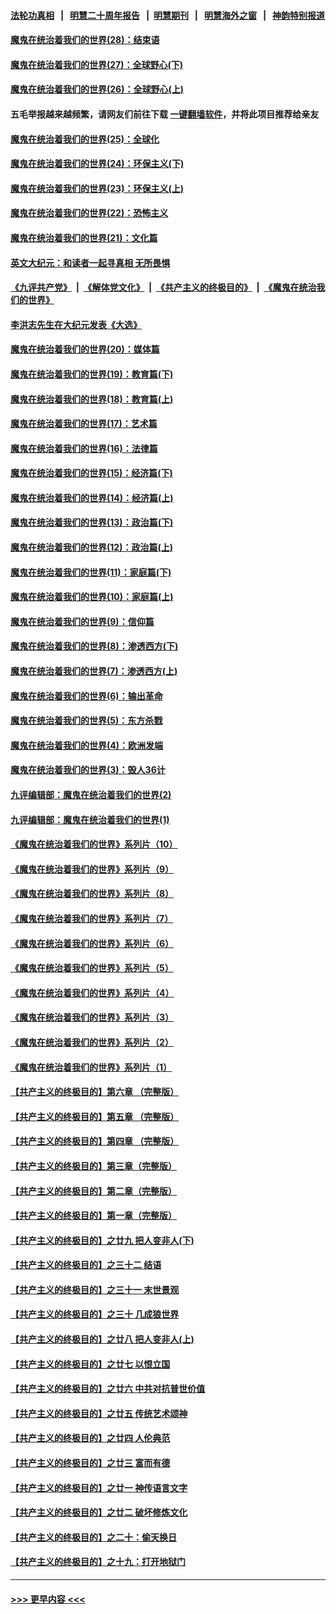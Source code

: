 #### [法轮功真相](https://github.com/gfw-breaker/truth/blob/master/README.md?t=0) &nbsp;&nbsp;|&nbsp;&nbsp; [明慧二十周年报告](https://github.com/gfw-breaker/mh-reports/blob/master/README.md?t=0) &nbsp;&nbsp;|&nbsp;&nbsp;[明慧期刊](https://github.com/gfw-breaker/mh-qikan) &nbsp;&nbsp;|&nbsp;&nbsp; [明慧海外之窗](https://github.com/gfw-breaker/mh-news/blob/master/README.md?t=0) &nbsp;&nbsp;|&nbsp;&nbsp; [神韵特别报道](https://github.com/gfw-breaker/mh-news/blob/master/shenyun.md?t=0)
#### [魔鬼在统治着我们的世界(28)：结束语](../pages/nsc422/n10936246.md?t=06121402) 
#### [魔鬼在统治着我们的世界(27)：全球野心(下)](../pages/nsc422/n10928319.md?t=06121402) 
#### [魔鬼在统治着我们的世界(26)：全球野心(上)](../pages/nsc422/n10900318.md?t=06121402) 
#### 五毛举报越来越频繁，请网友们前往下载 [一键翻墙软件](https://github.com/gfw-breaker/ssr-accounts)，并将此项目推荐给亲友
#### [魔鬼在统治着我们的世界(25)：全球化](../pages/nsc422/n10788205.md?t=06121402) 
#### [魔鬼在统治着我们的世界(24)：环保主义(下)](../pages/nsc422/n10695307.md?t=06121402) 
#### [魔鬼在统治着我们的世界(23)：环保主义(上)](../pages/nsc422/n10688613.md?t=06121402) 
#### [魔鬼在统治着我们的世界(22)：恐怖主义](../pages/nsc422/n10614727.md?t=06121402) 
#### [魔鬼在统治着我们的世界(21)：文化篇](../pages/nsc422/n10597706.md?t=06121402) 
#### [英文大纪元：和读者一起寻真相 无所畏惧](../pages/nsc422/n12542027.md?t=06121402) 
#### [《九评共产党》](https://github.com/begood0513/9ping.md/blob/master/README.md) &nbsp;|&nbsp; [《解体党文化》](../../../../jtdwh.md/blob/master/README.md)  &nbsp;|&nbsp; [《共产主义的终极目的》](../../../../gczydzjmd.md/blob/master/README.md) &nbsp;|&nbsp; [《魔鬼在统治我们的世界》](../../../../mgztzwmdsj.md/blob/master/README.md) 
#### [李洪志先生在大纪元发表《大选》](../pages/nsc422/n12534746.md?t=06121402) 
#### [魔鬼在统治着我们的世界(20)：媒体篇](../pages/nsc422/n10586579.md?t=06121402) 
#### [魔鬼在统治着我们的世界(19)：教育篇(下)](../pages/nsc422/n10564808.md?t=06121402) 
#### [魔鬼在统治着我们的世界(18)：教育篇(上)](../pages/nsc422/n10526970.md?t=06121402) 
#### [魔鬼在统治着我们的世界(17)：艺术篇](../pages/nsc422/n10499093.md?t=06121402) 
#### [魔鬼在统治着我们的世界(16)：法律篇](../pages/nsc422/n10485969.md?t=06121402) 
#### [魔鬼在统治着我们的世界(15)：经济篇(下)](../pages/nsc422/n10469975.md?t=06121402) 
#### [魔鬼在统治着我们的世界(14)：经济篇(上)](../pages/nsc422/n10457370.md?t=06121402) 
#### [魔鬼在统治着我们的世界(13)：政治篇(下)](../pages/nsc422/n10448270.md?t=06121402) 
#### [魔鬼在统治着我们的世界(12)：政治篇(上)](../pages/nsc422/n10444576.md?t=06121402) 
#### [魔鬼在统治着我们的世界(11)：家庭篇(下)](../pages/nsc422/n10440961.md?t=06121402) 
#### [魔鬼在统治着我们的世界(10)：家庭篇(上)](../pages/nsc422/n10435448.md?t=06121402) 
#### [魔鬼在统治着我们的世界(9)：信仰篇](../pages/nsc422/n10432159.md?t=06121402) 
#### [魔鬼在统治着我们的世界(8)：渗透西方(下)](../pages/nsc422/n10429603.md?t=06121402) 
#### [魔鬼在统治着我们的世界(7)：渗透西方(上)](../pages/nsc422/n10426013.md?t=06121402) 
#### [魔鬼在统治着我们的世界(6)：输出革命](../pages/nsc422/n10421536.md?t=06121402) 
#### [魔鬼在统治着我们的世界(5)：东方杀戮](../pages/nsc422/n10417707.md?t=06121402) 
#### [魔鬼在统治着我们的世界(4)：欧洲发端](../pages/nsc422/n10414890.md?t=06121402) 
#### [魔鬼在统治着我们的世界(3)：毁人36计](../pages/nsc422/n10411583.md?t=06121402) 
#### [九评编辑部：魔鬼在统治着我们的世界(2)](../pages/nsc422/n10410036.md?t=06121402) 
#### [九评编辑部：魔鬼在统治着我们的世界(1)](../pages/nsc422/n10406825.md?t=06121402) 
#### [《魔鬼在统治着我们的世界》系列片（10）](../pages/nsc422/n12292670.md?t=06121402) 
#### [《魔鬼在统治着我们的世界》系列片（9）](../pages/nsc422/n12290859.md?t=06121402) 
#### [《魔鬼在统治着我们的世界》系列片（8）](../pages/nsc422/n12287445.md?t=06121402) 
#### [《魔鬼在统治着我们的世界》系列片（7）](../pages/nsc422/n12283425.md?t=06121402) 
#### [《魔鬼在统治着我们的世界》系列片（6）](../pages/nsc422/n12282314.md?t=06121402) 
#### [《魔鬼在统治着我们的世界》系列片（5）](../pages/nsc422/n12281419.md?t=06121402) 
#### [《魔鬼在统治着我们的世界》系列片（4）](../pages/nsc422/n12274024.md?t=06121402) 
#### [《魔鬼在统治着我们的世界》系列片（3）](../pages/nsc422/n12271322.md?t=06121402) 
#### [《魔鬼在统治着我们的世界》系列片（2）](../pages/nsc422/n12269049.md?t=06121402) 
#### [《魔鬼在统治着我们的世界》系列片（1）](../pages/nsc422/n12267575.md?t=06121402) 
#### [【共产主义的终极目的】第六章 （完整版）](../pages/nsc422/n11428913.md?t=06121402) 
#### [【共产主义的终极目的】第五章 （完整版）](../pages/nsc422/n11428912.md?t=06121402) 
#### [【共产主义的终极目的】第四章 （完整版）](../pages/nsc422/n11428907.md?t=06121402) 
#### [【共产主义的终极目的】第三章（完整版）](../pages/nsc422/n11428848.md?t=06121402) 
#### [【共产主义的终极目的】第二章（完整版）](../pages/nsc422/n11428831.md?t=06121402) 
#### [【共产主义的终极目的】第一章（完整版）](../pages/nsc422/n11417651.md?t=06121402) 
#### [【共产主义的终极目的】之廿九 把人变非人(下)](../pages/nsc422/n11344140.md?t=06121402) 
#### [【共产主义的终极目的】之三十二 结语](../pages/nsc422/n11360535.md?t=06121402) 
#### [【共产主义的终极目的】之三十一 末世景观](../pages/nsc422/n11351129.md?t=06121402) 
#### [【共产主义的终极目的】之三十 几成狼世界](../pages/nsc422/n11348280.md?t=06121402) 
#### [【共产主义的终极目的】之廿八 把人变非人(上)](../pages/nsc422/n11340492.md?t=06121402) 
#### [【共产主义的终极目的】之廿七 以恨立国](../pages/nsc422/n11336944.md?t=06121402) 
#### [【共产主义的终极目的】之廿六 中共对抗普世价值](../pages/nsc422/n11324785.md?t=06121402) 
#### [【共产主义的终极目的】之廿五 传统艺术颂神](../pages/nsc422/n11296396.md?t=06121402) 
#### [【共产主义的终极目的】之廿四 人伦典范](../pages/nsc422/n11296397.md?t=06121402) 
#### [【共产主义的终极目的】之廿三 富而有德](../pages/nsc422/n11283598.md?t=06121402) 
#### [【共产主义的终极目的】之廿一 神传语言文字](../pages/nsc422/n11263265.md?t=06121402) 
#### [【共产主义的终极目的】之廿二 破坏修炼文化](../pages/nsc422/n11245728.md?t=06121402) 
#### [【共产主义的终极目的】之二十：偷天换日](../pages/nsc422/n11238846.md?t=06121402) 
#### [【共产主义的终极目的】之十九：打开地狱门](../pages/nsc422/n11206376.md?t=06121402) 

----
#### [ >>> 更早内容 <<< ](../indexes/nsc422-earlier.md)
